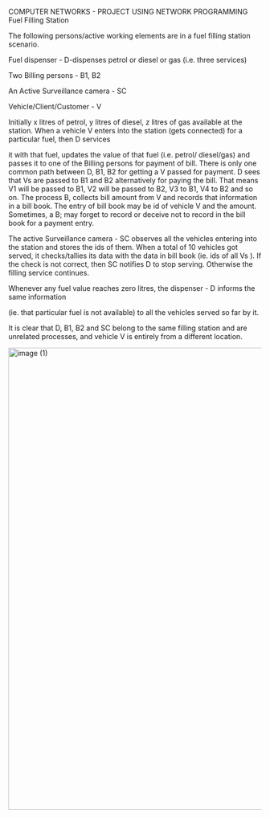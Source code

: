 
COMPUTER NETWORKS  -  PROJECT USING NETWORK PROGRAMMING 
Fuel Filling Station

The following persons/active working elements are in a fuel filling station scenario.

Fuel dispenser - D-dispenses petrol or diesel or gas (i.e. three services)

Two Billing persons - B1, B2

An Active Surveillance camera - SC

Vehicle/Client/Customer - V

Initially x litres of petrol, y litres of diesel, z litres of gas available at the station. When a vehicle V enters into the station (gets connected) for a particular fuel, then D services

it with that fuel, updates the value of that fuel (i.e. petrol/ diesel/gas) and passes it to one of the Billing persons for payment of bill. There is only one common path between D, B1, B2 for getting a V passed for payment. D sees that Vs are passed to B1 and B2 alternatively for paying the bill. That means V1 will be passed to B1, V2 will be passed to B2, V3 to B1, V4 to B2 and so on. The process B, collects bill amount from V and records that information in a bill book. The entry of bill book may be id of vehicle V and the amount. Sometimes, a B; may forget to record or deceive not to record in the bill book for a payment entry.

The active Surveillance camera - SC observes all the vehicles entering into the station and stores the ids of them. When a total of 10 vehicles got served, it checks/tallies its data with the data in bill book (ie. ids of all Vs ). If the check is not correct, then SC notifies D to stop serving. Otherwise the filling service continues.

Whenever any fuel value reaches zero litres, the dispenser - D informs the same information

(ie. that particular fuel is not available) to all the vehicles served so far by it.

It is clear that D, B1, B2 and SC belong to the same filling station and are unrelated processes,
and vehicle V is entirely from a different location.

<img width="920" alt="image (1)" src="https://github.com/user-attachments/assets/1334e300-ebd6-4095-b145-87ba6d08b124">

